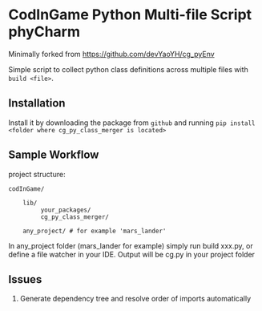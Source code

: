 # CodInGame Python Multi-file Script phyCharm

Minimally forked from https://github.com/devYaoYH/cg_pyEnv 

Simple script to collect python class definitions across multiple files with `build <file>`.

## Installation

Install it by downloading the package from 
 ``github`` and running ``pip install <folder where cg_py_class_merger is located>``

## Sample Workflow
project structure:

    codInGame/

        lib/
             your_packages/
             cg_py_class_merger/
        
        any_project/ # for example 'mars_lander'
     

In any_project folder (mars_lander for example) simply run build xxx.py, or define a file watcher in your IDE.
Output will be cg.py in your project folder

## Issues

1. Generate dependency tree and resolve order of imports automatically
